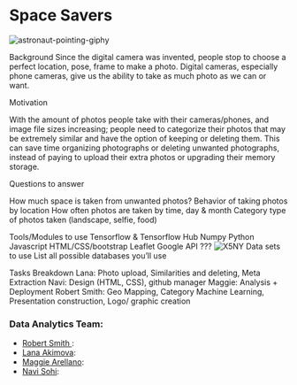 # Space Savers

![astronaut-pointing-giphy](https://user-images.githubusercontent.com/72238771/112181239-7c90b100-8bb9-11eb-996c-e006daae452f.gif)

Background
Since the digital camera was invented, people stop to choose a perfect location, pose, frame to make a photo. Digital cameras, especially phone cameras, give us the ability to take as much photo as we can or want. 

Motivation 

With the amount of photos people take with their cameras/phones, and image file sizes increasing; people need to categorize their photos that may be extremely similar and have the option of keeping or deleting them. This can save time organizing photographs or deleting unwanted photographs, instead of paying to upload their extra photos or upgrading their memory storage. 


Questions to answer

How much space is taken from unwanted photos?
Behavior of taking photos by location
How often photos are taken by time, day & month
Category type of photos taken (landscape, selfie, food)

Tools/Modules to use
Tensorflow & Tensorflow Hub
Numpy
Python
Javascript
HTML/CSS/bootstrap
Leaflet
Google API ???
![X5NY](https://user-images.githubusercontent.com/72238771/112111353-51826f00-8b71-11eb-9358-e21b55403f82.gif) 
Data sets to use
List all possible databases you’ll use

Tasks Breakdown
Lana: Photo upload, Similarities and deleting, Meta Extraction
Navi: Design (HTML, CSS), github manager
Maggie: Analysis + Deployment 
Robert Smith: Geo Mapping, Category Machine Learning, Presentation construction, Logo/ graphic creation


### Data Analytics Team:
* [Robert Smith ](https://github.com/Robsmith95): 
* [Lana Akimova](https://github.com/lanakimova): 
* [Maggie Arellano](https://github.com/marellano22): 
* [Navi Sohi](https://github.com/PlainJane20): 
